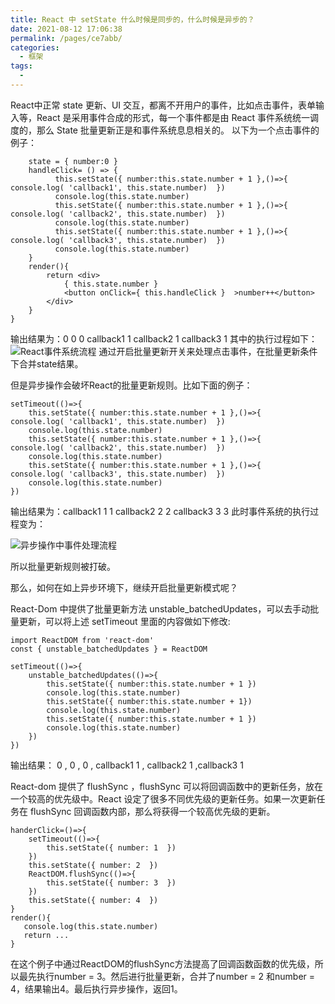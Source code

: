 ```yaml
---
title: React 中 setState 什么时候是同步的，什么时候是异步的？
date: 2021-08-12 17:06:38
permalink: /pages/ce7abb/
categories:
  - 框架
tags:
  - 
---
```

React中正常 state 更新、UI 交互，都离不开用户的事件，比如点击事件，表单输入等，React 是采用事件合成的形式，每一个事件都是由 React 事件系统统一调度的，那么 State 批量更新正是和事件系统息息相关的。
以下为一个点击事件的例子：
```export default class index extends React.Component{
    state = { number:0 }
    handleClick= () => {
          this.setState({ number:this.state.number + 1 },()=>{   console.log( 'callback1', this.state.number)  })
          console.log(this.state.number)
          this.setState({ number:this.state.number + 1 },()=>{   console.log( 'callback2', this.state.number)  })
          console.log(this.state.number)
          this.setState({ number:this.state.number + 1 },()=>{   console.log( 'callback3', this.state.number)  })
          console.log(this.state.number)
    }
    render(){
        return <div>
            { this.state.number }
            <button onClick={ this.handleClick }  >number++</button>
        </div>
    }
} 
```
输出结果为：0 0 0 callback1 1 callback2 1 callback3 1
其中的执行过程如下：
![React事件系统流程](https://cdn.jsdelivr.net/gh/AlienGao/image-store@main/blog/image.7id6kz67rbg0.png)
通过开启批量更新开关来处理点击事件，在批量更新条件下合并state结果。

但是异步操作会破坏React的批量更新规则。比如下面的例子：

```
setTimeout(()=>{
    this.setState({ number:this.state.number + 1 },()=>{   console.log( 'callback1', this.state.number)  })
    console.log(this.state.number)
    this.setState({ number:this.state.number + 1 },()=>{    console.log( 'callback2', this.state.number)  })
    console.log(this.state.number)
    this.setState({ number:this.state.number + 1 },()=>{   console.log( 'callback3', this.state.number)  })
    console.log(this.state.number)
})
```
输出结果为：callback1 1 1 callback2 2 2 callback3 3 3
此时事件系统的执行过程变为：

![异步操作中事件处理流程](https://cdn.jsdelivr.net/gh/AlienGao/image-store@main/blog/image.3pug7wpx3200.png)

所以批量更新规则被打破。

那么，如何在如上异步环境下，继续开启批量更新模式呢？

React-Dom 中提供了批量更新方法 unstable_batchedUpdates，可以去手动批量更新，可以将上述 setTimeout 里面的内容做如下修改:


```
import ReactDOM from 'react-dom'
const { unstable_batchedUpdates } = ReactDOM
```

```
setTimeout(()=>{
    unstable_batchedUpdates(()=>{
        this.setState({ number:this.state.number + 1 })
        console.log(this.state.number)
        this.setState({ number:this.state.number + 1})
        console.log(this.state.number)
        this.setState({ number:this.state.number + 1 })
        console.log(this.state.number) 
    })
})

```
输出结果： 0 , 0 , 0 , callback1 1 , callback2 1 ,callback3 1

React-dom 提供了 flushSync ，flushSync 可以将回调函数中的更新任务，放在一个较高的优先级中。React 设定了很多不同优先级的更新任务。如果一次更新任务在 flushSync 回调函数内部，那么将获得一个较高优先级的更新。

```
handerClick=()=>{
    setTimeout(()=>{
        this.setState({ number: 1  })
    })
    this.setState({ number: 2  })
    ReactDOM.flushSync(()=>{
        this.setState({ number: 3  })
    })
    this.setState({ number: 4  })
}
render(){
   console.log(this.state.number)
   return ...
}
```
在这个例子中通过ReactDOM的flushSync方法提高了回调函数函数的优先级，所以最先执行number = 3。然后进行批量更新，合并了number = 2 和number = 4，结果输出4。最后执行异步操作，返回1。